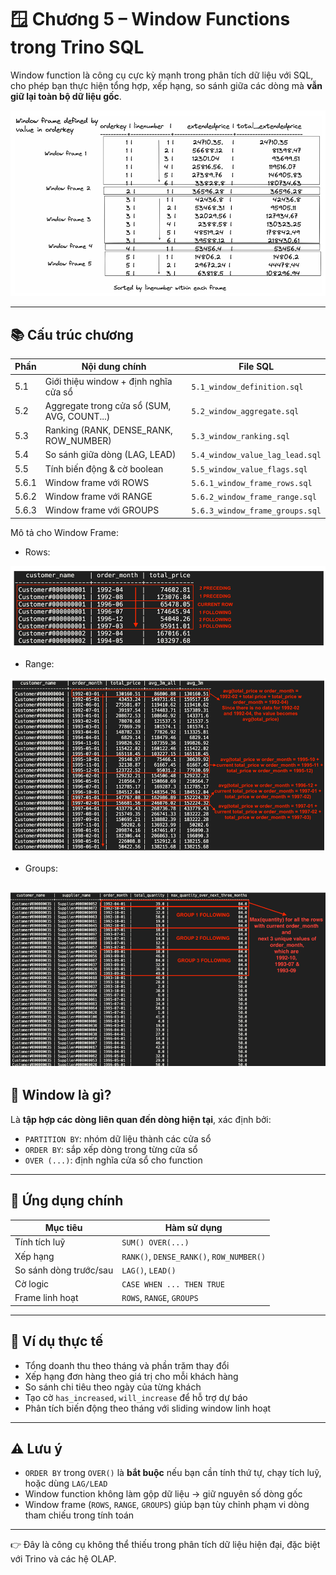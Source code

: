 # 🪟 Chương 5 – Window Functions trong Trino SQL

Window function là công cụ cực kỳ mạnh trong phân tích dữ liệu với SQL, cho phép bạn thực hiện tổng hợp, xếp hạng, so sánh giữa các dòng mà **vẫn giữ lại toàn bộ dữ liệu gốc**.

![Window Functions](../images/5_window_functions.png)

---

## 📚 Cấu trúc chương

| Phần | Nội dung chính | File SQL |
|------|----------------|----------|
| 5.1 | Giới thiệu window + định nghĩa cửa sổ | `5.1_window_definition.sql` |
| 5.2 | Aggregate trong cửa sổ (SUM, AVG, COUNT...) | `5.2_window_aggregate.sql` |
| 5.3 | Ranking (RANK, DENSE_RANK, ROW_NUMBER) | `5.3_window_ranking.sql` |
| 5.4 | So sánh giữa dòng (LAG, LEAD) | `5.4_window_value_lag_lead.sql` |
| 5.5 | Tính biến động & cờ boolean | `5.5_window_value_flags.sql` |
| 5.6.1 | Window frame với ROWS | `5.6.1_window_frame_rows.sql` |
| 5.6.2 | Window frame với RANGE | `5.6.2_window_frame_range.sql` |
| 5.6.3 | Window frame với GROUPS | `5.6.3_window_frame_groups.sql` |

Mô tả cho Window Frame: 

- Rows: 

![Window Functions](../images/5.6.1_window_frame_rows.png)

- Range: 

![Window Functions](../images/5.6.2_window_frame_range.png)

- Groups: 

![Window Functions](../images/5.6.3_window_frame_groups.png)
---

## 🧠 Window là gì?

Là **tập hợp các dòng liên quan đến dòng hiện tại**, xác định bởi:
- `PARTITION BY`: nhóm dữ liệu thành các cửa sổ
- `ORDER BY`: sắp xếp dòng trong từng cửa sổ
- `OVER (...)`: định nghĩa cửa sổ cho function

---

## 🔧 Ứng dụng chính

| Mục tiêu | Hàm sử dụng |
|----------|-------------|
| Tính tích luỹ | `SUM() OVER(...)` |
| Xếp hạng | `RANK()`, `DENSE_RANK()`, `ROW_NUMBER()` |
| So sánh dòng trước/sau | `LAG()`, `LEAD()` |
| Cờ logic | `CASE WHEN ... THEN TRUE` |
| Frame linh hoạt | `ROWS`, `RANGE`, `GROUPS` |

---

## 🧪 Ví dụ thực tế

- Tổng doanh thu theo tháng và phần trăm thay đổi
- Xếp hạng đơn hàng theo giá trị cho mỗi khách hàng
- So sánh chi tiêu theo ngày của từng khách
- Tạo cờ `has_increased`, `will_increase` để hỗ trợ dự báo
- Phân tích biến động theo tháng với sliding window linh hoạt

---

## ⚠️ Lưu ý

- `ORDER BY` trong `OVER()` là **bắt buộc** nếu bạn cần tính thứ tự, chạy tích luỹ, hoặc dùng `LAG/LEAD`
- Window function không làm gộp dữ liệu → giữ nguyên số dòng gốc
- Window frame (`ROWS`, `RANGE`, `GROUPS`) giúp bạn tùy chỉnh phạm vi dòng tham chiếu trong tính toán

---

👉 Đây là công cụ không thể thiếu trong phân tích dữ liệu hiện đại, đặc biệt với Trino và các hệ OLAP.